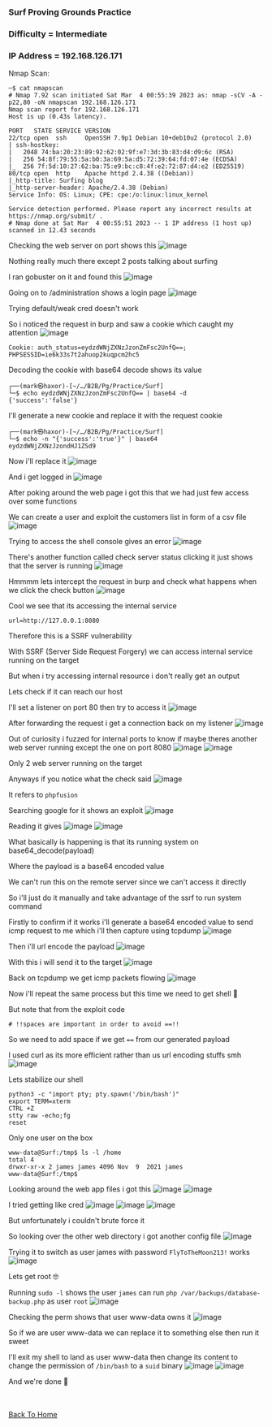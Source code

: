 <h3> Surf Proving Grounds Practice </h3>

### Difficulty = Intermediate

### IP Address = 192.168.126.171

Nmap Scan:

```
─$ cat nmapscan                                 
# Nmap 7.92 scan initiated Sat Mar  4 00:55:39 2023 as: nmap -sCV -A -p22,80 -oN nmapscan 192.168.126.171
Nmap scan report for 192.168.126.171
Host is up (0.43s latency).

PORT   STATE SERVICE VERSION
22/tcp open  ssh     OpenSSH 7.9p1 Debian 10+deb10u2 (protocol 2.0)
| ssh-hostkey: 
|   2048 74:ba:20:23:89:92:62:02:9f:e7:3d:3b:83:d4:d9:6c (RSA)
|   256 54:8f:79:55:5a:b0:3a:69:5a:d5:72:39:64:fd:07:4e (ECDSA)
|_  256 7f:5d:10:27:62:ba:75:e9:bc:c8:4f:e2:72:87:d4:e2 (ED25519)
80/tcp open  http    Apache httpd 2.4.38 ((Debian))
|_http-title: Surfing blog
|_http-server-header: Apache/2.4.38 (Debian)
Service Info: OS: Linux; CPE: cpe:/o:linux:linux_kernel

Service detection performed. Please report any incorrect results at https://nmap.org/submit/ .
# Nmap done at Sat Mar  4 00:55:51 2023 -- 1 IP address (1 host up) scanned in 12.43 seconds
```

Checking the web server on port shows this
![image](https://user-images.githubusercontent.com/113513376/222858069-45e0154a-d397-4557-8cae-ae363a1ecd46.png)

Nothing really much there except 2 posts talking about surfing

I ran gobuster on it and found this 
![image](https://user-images.githubusercontent.com/113513376/222858382-93338bcb-363b-4111-8cd0-860a7376e1bf.png)

Going on to /administration shows a login page
![image](https://user-images.githubusercontent.com/113513376/222858175-0b148573-0a6c-4914-80bf-c0223930ba98.png)

Trying default/weak cred doesn't work

So i noticed the request in burp and saw a cookie which caught my attention
![image](https://user-images.githubusercontent.com/113513376/222858228-a991a10f-e8ee-4cf4-9e82-021a59826ab9.png)

```
Cookie: auth_status=eydzdWNjZXNzJzonZmFsc2UnfQ==; PHPSESSID=ie6k33s7t2ahuop2kuqpcm2hc5
```

Decoding the cookie with base64 decode shows its value

```
┌──(mark㉿haxor)-[~/…/B2B/Pg/Practice/Surf]
└─$ echo eydzdWNjZXNzJzonZmFsc2UnfQ== | base64 -d                   
{'success':'false'}     
```

I'll generate a new cookie and replace it with the request cookie

```
┌──(mark㉿haxor)-[~/…/B2B/Pg/Practice/Surf]
└─$ echo -n "{'success':'true'}" | base64                      
eydzdWNjZXNzJzondHJ1ZSd9
```

Now i'll replace it 
![image](https://user-images.githubusercontent.com/113513376/222858627-3610e4b5-733b-44f1-8384-a868f8c44921.png)

And i get logged in
![image](https://user-images.githubusercontent.com/113513376/222858670-d37baf7b-bfe1-49ab-9725-e9aef0949e56.png)

After poking around the web page i got this that we had just few access over some functions

We can create a user and exploit the customers list in form of a csv file
![image](https://user-images.githubusercontent.com/113513376/222859229-c8083690-3f55-4603-9b8a-498371d3dc65.png)

Trying to access the shell console gives an error
![image](https://user-images.githubusercontent.com/113513376/222859558-e5c5d862-3383-48e9-b1d9-d71a50ecb2d4.png)

There's another function called check server status clicking it just shows that the server is running
![image](https://user-images.githubusercontent.com/113513376/222859633-b29c8533-afdd-4a13-a488-1f742dd1520a.png)

Hmmmm lets intercept the request in burp and check what happens when we click the check button
![image](https://user-images.githubusercontent.com/113513376/222859681-c2ac604c-2b2f-480e-ae0d-205823eb0311.png)

Cool we see that its accessing the internal service

```
url=http://127.0.0.1:8080
```

Therefore this is a SSRF vulnerability

With SSRF (Server Side Request Forgery) we can access internal service running on the target

But when i try accessing internal resource i don't really get an output

Lets check if it can reach our host

I'll set a listener on port 80 then try to access it
![image](https://user-images.githubusercontent.com/113513376/222860719-e0d40298-612a-4640-9765-c3f250d060c8.png)

After forwarding the request i get a connection back on my listener
![image](https://user-images.githubusercontent.com/113513376/222860811-53f20e65-9e0d-4f2c-9e9e-fbc9c4e2085c.png)

Out of curiosity i fuzzed for internal ports to know if maybe theres another web server running except the one on port 8080
![image](https://user-images.githubusercontent.com/113513376/222863998-6697a5a6-ca74-425e-9165-ef042939abe8.png)
![image](https://user-images.githubusercontent.com/113513376/222864017-5ea5790a-4898-4bd9-9acd-d2f1f9494480.png)

Only 2 web server running on the target

Anyways if you notice what the check said
![image](https://user-images.githubusercontent.com/113513376/222864062-3e8764ff-2c83-4494-b72c-4834dec3d973.png)

It refers to `phpfusion`

Searching google for it shows an exploit
![image](https://user-images.githubusercontent.com/113513376/222864100-f1e4dedc-7ded-4057-a38e-8ba724954b01.png)

Reading it gives
![image](https://user-images.githubusercontent.com/113513376/222864174-94f88f25-492f-4f96-9783-1bf01cd9a271.png)
![image](https://user-images.githubusercontent.com/113513376/222864214-8dc20d19-6e19-4a1c-8950-0fdda3a678e4.png)

What basically is happening is that its running system on base64_decode(payload)

Where the payload is a base64 encoded value

We can't run this on the remote server since we can't access it directly

So i'll just do it manually and take advantage of the ssrf to run system command

Firstly to confirm if it works i'll generate a base64 encoded value to send icmp request to me which i'll then capture using tcpdump
![image](https://user-images.githubusercontent.com/113513376/222864474-f7c9b9db-67b5-4eec-a734-1ba11fa7260e.png)

Then i'll url encode the payload
![image](https://user-images.githubusercontent.com/113513376/222864511-8062e727-a32f-4f37-b9c5-68cd476724e9.png)

With this i will send it to the target
![image](https://user-images.githubusercontent.com/113513376/222864608-70c8b349-931e-490e-b6cf-0c57ef0d3825.png)

Back on tcpdump we get icmp packets flowing
![image](https://user-images.githubusercontent.com/113513376/222864797-b94d282b-cfa3-420e-8ef2-4a8cd896278f.png)

Now i'll repeat the same process but this time we need to get shell 🐚

But note that from the exploit code 

```
# !!spaces are important in order to avoid ==!!
```

So we need to add space if we get `==` from our generated payload

I used curl as its more efficient rather than us url encoding stuffs smh
![image](https://user-images.githubusercontent.com/113513376/222868594-7962c29d-51c5-4cf1-ba61-76743f2022f8.png)

Lets stabilize our shell

```
python3 -c "import pty; pty.spawn('/bin/bash')"
export TERM=xterm
CTRL +Z
stty raw -echo;fg
reset
```

Only one user on the box

```
www-data@Surf:/tmp$ ls -l /home
total 4
drwxr-xr-x 2 james james 4096 Nov  9  2021 james
www-data@Surf:/tmp$ 
```

Looking around the web app files i got this
![image](https://user-images.githubusercontent.com/113513376/222868781-df309945-f575-4d82-9271-1697ce13d3de.png)
![image](https://user-images.githubusercontent.com/113513376/222868791-0a303220-518c-45d0-bfb9-e0256b28dd6f.png)

I tried getting like cred 
![image](https://user-images.githubusercontent.com/113513376/222868990-d5c8d064-dbb9-4478-aba5-2d1d162a20b5.png)
![image](https://user-images.githubusercontent.com/113513376/222869005-b7459e3c-e253-41fc-aca5-3ce76dba4158.png)
![image](https://user-images.githubusercontent.com/113513376/222869023-56105764-577a-4540-8e5c-02331a338f31.png)

But unfortunately i couldn't brute force it

So looking over the other web directory i got another config file
![image](https://user-images.githubusercontent.com/113513376/222869149-8ab9def2-f7c8-49c5-9cd8-cd759b156d39.png)

Trying it to switch as user james with password `FlyToTheMoon213!` works
![image](https://user-images.githubusercontent.com/113513376/222869257-c635c3e6-7af9-46a0-8c4f-9ee7c5076726.png)

Lets get root 🤓

Running `sudo -l` shows the user `james` can run `php /var/backups/database-backup.php` as user `root`
![image](https://user-images.githubusercontent.com/113513376/222869300-a34a95cd-686a-48ca-8c36-5ad3001a93e4.png)

Checking the perm shows that user www-data owns it
![image](https://user-images.githubusercontent.com/113513376/222869402-af932299-208a-4cff-935b-00eff46db155.png)

So if we are user www-data we can replace it to something else then run it sweet

I'll exit my shell to land as user www-data then change its content to change the permission of `/bin/bash` to a `suid` binary
![image](https://user-images.githubusercontent.com/113513376/222870055-51e89a9a-e00e-4613-9b1d-ea102a7338d0.png)
![image](https://user-images.githubusercontent.com/113513376/222870087-7d4b8121-42e3-4001-b76e-99bf97a1e250.png)

And we're done 👻

<br> <br>
[Back To Home](../../index.md)


